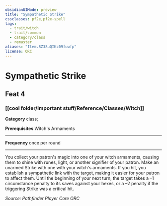 ```yaml
---
obsidianUIMode: preview
title: "Sympathetic Strike"
cssclasses: pf2e,pf2e-spell
tags:
  - trait/witch
  - trait/common
  - category/class
  - remaster
aliases: "Item.8Z38uQIKz09fuwfp"
license: ORC
---
```

# Sympathetic Strike
## Feat 4
### [[cool folder/Important stuff/Reference/Classes/Witch]]

**Category** class; 



**Prerequisites** Witch's Armaments
* * *
**Frequency** once per round

* * *

You collect your patron's magic into one of your witch armaments, causing them to shine with runes, light, or another signifier of your patron. Make an unarmed Strike with one with your witch's armaments. If you hit, you establish a sympathetic link with the target, making it easier for your patron to affect them. Until the beginning of your next turn, the target takes a –1 circumstance penalty to its saves against your hexes, or a –2 penalty if the triggering Strike was a critical hit.

*Source: Pathfinder Player Core*
*ORC*